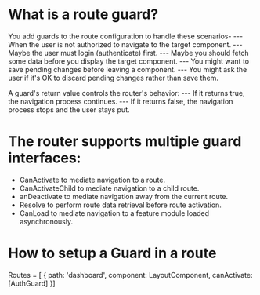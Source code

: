 # What is a route guard?
You add guards to the route configuration to handle these scenarios-
--- When  the user is not authorized to navigate to the target component.
--- Maybe the user must login (authenticate) first.
--- Maybe you should fetch some data before you display the target component.
--- You might want to save pending changes before leaving a component.
--- You might ask the user if it's OK to discard pending changes rather than save them.

A guard's return value controls the router's behavior:
--- If it returns true, the navigation process continues.
--- If it returns false, the navigation process stops and the user stays put.

# The router supports multiple guard interfaces:
- CanActivate to mediate navigation to a route.
- CanActivateChild to mediate navigation to a child route.
- anDeactivate to mediate navigation away from the current route.
- Resolve to perform route data retrieval before route activation.
- CanLoad to mediate navigation to a feature module loaded asynchronously.

# How to setup a Guard in a route
Routes = [
  {
    path: 'dashboard',
    component: LayoutComponent,
    canActivate: [AuthGuard]
}]
